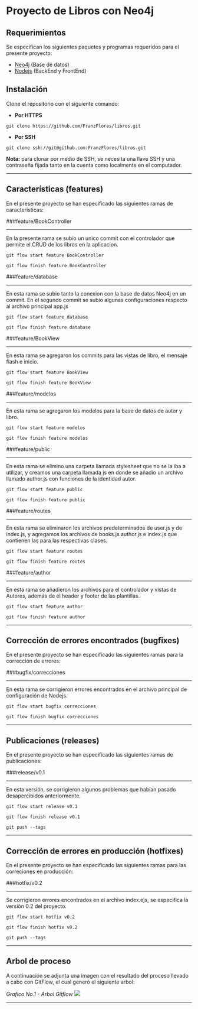 Proyecto de Libros con Neo4j
=============

## Requerimientos
Se especifican los siguientes paquetes y programas requeridos para el presente proyecto:

- [Neo4j](https://neo4j.com/download/ "Neo4j") (Base de datos)
- [Nodejs](https://nodejs.org/es/download/ "Nodejs") (BackEnd y FrontEnd)

## Instalación
Clone el repositorio con el siguiente comando:
- **Por HTTPS**

`git clone https://github.com/FranzFlores/libros.git`
- **Por SSH**

`git clone ssh://git@github.com:FranzFlores/libros.git`

**Nota:** para clonar por medio de SSH, se necesita una llave SSH y una contraseña fijada tanto en la cuenta como localmente en el computador.

-------------
## Características (features)
En el presente proyecto se han especificado las siguientes ramas de características:

###feature/BookController
                
----
En la presente rama se subio un unico commit con el controlador que permite el CRUD de los libros en la aplicacion.

`git flow start feature BookController`

`git flow finish feature BookController`

###feature/database
                
----
En esta rama se subio tanto la conexion con la base de datos Neo4j en un commit. En el segundo commit se subio algunas configuraciones respecto al archivo principal app.js

`git flow start feature database`

`git flow finish feature database`

###feature/BookView
                
----
En esta rama se agregaron los commits para las vistas de libro, el mensaje flash e inicio.

`git flow start feature BookView`

`git flow finish feature BookView`

###feature/modelos
                
----
En esta rama se agregaron los modelos para la base de datos de autor y libro.

`git flow start feature modelos`

`git flow finish feature modelos`

###feature/public
                
----
En esta rama se elimino una carpeta llamada stylesheet que no se la iba a utilizar, y creamos una carpeta llamada js en donde se añadio un archivo llamado author.js con funciones de la identidad autor.

`git flow start feature public`

`git flow finish feature public`

###feature/routes
                
----
En esta rama se eliminaron los archivos predeterminados de user.js y de index.js, y agregamos los archivos de books.js author.js e index.js que contienen las para las respectivas clases.

`git flow start feature routes`

`git flow finish feature routes`

###feature/author
                
----
En esta rama se añadieron los archivos para el controlador y vistas de Autores, además de el header y footer de las plantillas.

`git flow start feature author`

`git flow finish feature author`

-------------
## Corrección de errores encontrados (bugfixes)
En el presente proyecto se han especificado las siguientes ramas para la corrección de errores:

###bugfix/correcciones
                
----
En esta rama se corrigieron errores encontrados en el archivo principal de configuración de Nodejs.

`git flow start bugfix correcciones`

`git flow finish bugfix correcciones`

-------------
## Publicaciones (releases)
En el presente proyecto se han especificado las siguientes ramas de publicaciones:

###release/v0.1
                
----
En esta versión, se corrigieron algunos problemas que habían pasado desapercibidos anteriormente.

`git flow start release v0.1`

`git flow finish release v0.1`

`git push --tags`

-------------
## Corrección de errores en producción (hotfixes)
En el presente proyecto se han especificado las siguientes ramas para las correciones en producción:

###hotfix/v0.2
                
----
Se corrigieron errores encontrados en el archivo index.ejs, se especifica la versión 0.2 del proyecto.

`git flow start hotfix v0.2`

`git flow finish hotfix v0.2`

`git push --tags`

-------------
## Arbol de proceso
A continuación se adjunta una imagen con el resultado del proceso llevado a cabo con GitFlow, el cual generó el siguiente arbol:

*Grafico No.1 - Arbol Gitflow*
![](https://i.ibb.co/MVkNMGx/Arbol-Git-Flow.png)

------------